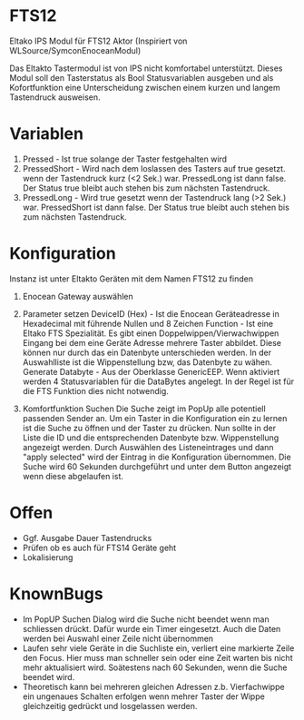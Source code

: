 # FTS12
Eltako IPS Modul für FTS12 Aktor (Inspiriert von WLSource/SymconEnoceanModul)

Das Eltakto Tastermodul ist von IPS nicht komfortabel unterstützt. Dieses Modul soll den Tasterstatus als Bool Statusvariablen ausgeben und als Kofortfunktion eine Unterscheidung zwischen einem kurzen und langem Tastendruck ausweisen.

# Variablen
1. Pressed - Ist true solange der Taster festgehalten wird
2. PressedShort - Wird nach dem loslassen des Tasters auf true gesetzt. wenn der Tastendruck kurz (<2 Sek.) war. PressedLong ist dann false. Der Status true bleibt auch stehen bis zum nächsten Tastendruck.
3. PressedLong - Wird true gesetzt wenn der Tastendruck lang (>2 Sek.) war. PressedShort ist dann false. Der Status true bleibt auch stehen bis zum nächsten Tastendruck.

# Konfiguration
Instanz ist unter Eltakto Geräten mit dem Namen FTS12 zu finden

1. Enocean Gateway auswählen

2. Parameter setzen
DeviceID (Hex) - Ist die Enocean Geräteadresse in Hexadecimal mit führende Nullen und 8 Zeichen
Function - Ist eine Eltako FTS Spezialität. Es gibt einen Doppelwippen/Vierwachwippen Eingang bei dem eine Geräte Adresse mehrere Taster abbildet. Diese können nur durch das ein Datenbyte unterschieden werden. In der Auswahlliste ist die Wippenstellung bzw, das Datenbyte zu wähen.
Generate Databyte - Aus der Oberklasse GenericEEP. Wenn aktiviert werden 4 Statusvariablen für die DataBytes angelegt. In der Regel ist für die FTS Funktion dies nicht notwendig.

3. Komfortfunktion Suchen
Die Suche zeigt im PopUp alle potentiell passenden Sender an. Um ein Taster in die Konfiguration ein zu lernen ist die Suche zu öffnen und der Taster zu drücken. Nun sollte in der Liste die ID und die entsprechenden Datenbyte bzw. Wippenstellung angezeigt werden.
Durch Auswählen des Listeneintrages und dann "apply selected" wird der Eintrag in die Konfiguration übernommen.
Die Suche wird 60 Sekunden durchgeführt und unter dem Button angezeigt wenn diese abgelaufen ist.

# Offen
- Ggf. Ausgabe Dauer Tastendrucks
- Prüfen ob es auch für FTS14 Geräte geht
- Lokalisierung

# KnownBugs
- Im PopUP Suchen Dialog wird die Suche nicht beendet wenn man schliessen drückt. Dafür wurde ein Timer eingesetzt. Auch die Daten werden bei Auswahl einer Zeile nicht übernommen
- Laufen sehr viele Geräte in die Suchliste ein, verliert eine markierte Zeile den Focus. Hier muss man schneller sein oder eine Zeit warten bis nicht mehr aktualisiert wird. Soätestens nach 60 Sekunden, wenn die Suche beendet wird.
- Theoretisch kann bei mehreren gleichen Adressen z.b. Vierfachwippe ein ungenaues Schalten erfolgen wenn mehrer Taster der Wippe gleichzeitig gedrückt und losgelassen werden. 
